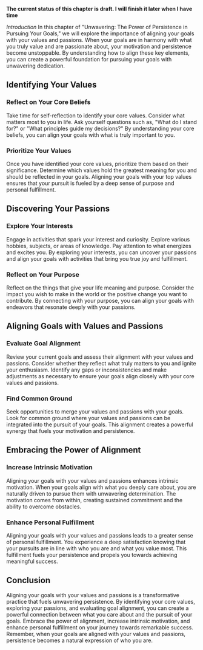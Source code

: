 **The current status of this chapter is draft. I will finish it later when I have time**

*Introduction* In this chapter of "Unwavering: The Power of Persistence in Pursuing Your Goals," we will explore the importance of aligning your goals with your values and passions. When your goals are in harmony with what you truly value and are passionate about, your motivation and persistence become unstoppable. By understanding how to align these key elements, you can create a powerful foundation for pursuing your goals with unwavering dedication.

Identifying Your Values
-----------------------

### Reflect on Your Core Beliefs

Take time for self-reflection to identify your core values. Consider what matters most to you in life. Ask yourself questions such as, "What do I stand for?" or "What principles guide my decisions?" By understanding your core beliefs, you can align your goals with what is truly important to you.

### Prioritize Your Values

Once you have identified your core values, prioritize them based on their significance. Determine which values hold the greatest meaning for you and should be reflected in your goals. Aligning your goals with your top values ensures that your pursuit is fueled by a deep sense of purpose and personal fulfillment.

Discovering Your Passions
-------------------------

### Explore Your Interests

Engage in activities that spark your interest and curiosity. Explore various hobbies, subjects, or areas of knowledge. Pay attention to what energizes and excites you. By exploring your interests, you can uncover your passions and align your goals with activities that bring you true joy and fulfillment.

### Reflect on Your Purpose

Reflect on the things that give your life meaning and purpose. Consider the impact you wish to make in the world or the positive change you want to contribute. By connecting with your purpose, you can align your goals with endeavors that resonate deeply with your passions.

Aligning Goals with Values and Passions
---------------------------------------

### Evaluate Goal Alignment

Review your current goals and assess their alignment with your values and passions. Consider whether they reflect what truly matters to you and ignite your enthusiasm. Identify any gaps or inconsistencies and make adjustments as necessary to ensure your goals align closely with your core values and passions.

### Find Common Ground

Seek opportunities to merge your values and passions with your goals. Look for common ground where your values and passions can be integrated into the pursuit of your goals. This alignment creates a powerful synergy that fuels your motivation and persistence.

Embracing the Power of Alignment
--------------------------------

### Increase Intrinsic Motivation

Aligning your goals with your values and passions enhances intrinsic motivation. When your goals align with what you deeply care about, you are naturally driven to pursue them with unwavering determination. The motivation comes from within, creating sustained commitment and the ability to overcome obstacles.

### Enhance Personal Fulfillment

Aligning your goals with your values and passions leads to a greater sense of personal fulfillment. You experience a deep satisfaction knowing that your pursuits are in line with who you are and what you value most. This fulfillment fuels your persistence and propels you towards achieving meaningful success.

Conclusion
----------

Aligning your goals with your values and passions is a transformative practice that fuels unwavering persistence. By identifying your core values, exploring your passions, and evaluating goal alignment, you can create a powerful connection between what you care about and the pursuit of your goals. Embrace the power of alignment, increase intrinsic motivation, and enhance personal fulfillment on your journey towards remarkable success. Remember, when your goals are aligned with your values and passions, persistence becomes a natural expression of who you are.
